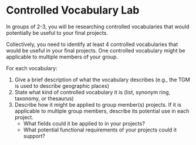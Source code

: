 # Controlled Vocabulary Lab

In groups of 2-3, you will be researching controlled vocabularies that would potentially be useful to your final projects. 

Collectively, you need to identify at least 4 controlled vocabularies that would be useful in your final projects. One controlled vocabulary might be applicable to multiple members of your group. 

For each vocabulary:
1. Give a brief description of what the vocabulary describes (e.g., the TGM is used to describe geographic places)
2. State what kind of controlled vocabulary it is (list, synonym ring, taxonomy, or thesaurus)
3. Describe how it might be applied to group member(s) projects. If it is applicable to multiple group members, describe its potential use in each project.
    - What fields could it be applied to in your projects?
    - What potential functional requirements of your projects could it support?

